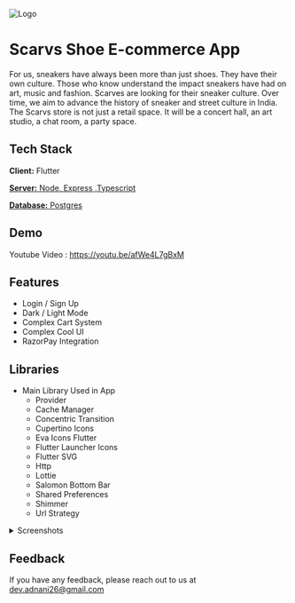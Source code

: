 
![Logo](https://raw.githubusercontent.com/Dev-Adnani/Scarvs-Flutter/main/assets/images/logo/logo.png)

# Scarvs Shoe E-commerce App

For us, sneakers have always been more than just shoes. They have  their own culture. Those who know understand the impact sneakers have had on art, music and fashion. Scarves are looking for their sneaker culture. Over time, we aim to advance the history of sneaker and street culture in India. The Scarvs store is not just a retail space. 
It will be a concert hall, an art studio, a chat room, a party space.

## Tech Stack

**Client:** Flutter

[**Server:** Node, Express ,Typescript](https://github.com/Dev-Adnani/Scarvs-Backend)

[**Database:** Postgres](https://github.com/Dev-Adnani/Scarvs-Backend)

## Demo

Youtube Video : https://youtu.be/afWe4L7gBxM

## Features

- Login / Sign Up
- Dark / Light Mode
- Complex Cart System
- Complex Cool UI
- RazorPay Integration 

## Libraries

- Main Library Used in App 
    - Provider
    - Cache Manager
    - Concentric Transition
    - Cupertino Icons
    - Eva Icons Flutter
    - Flutter Launcher Icons
    - Flutter SVG
    - Http
    - Lottie
    - Salomon Bottom Bar
    - Shared Preferences
    - Shimmer
    - Url Strategy
    
<details>
  <summary>Screenshots </summary>

  <img align="left" src="https://imgur.com/oRpUzJI.png">
  <img align="left" src="https://imgur.com/6B2Vtol.png">
  <img align="left" src="https://imgur.com/MNtFqMH.png">
  <img align="left" src="https://imgur.com/jB8uB61.png">

</details>


## Feedback

If you have any feedback, please reach out to us at dev.adnani26@gmail.com

